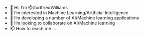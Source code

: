 - 👋 Hi, I’m @GodfriedWilliams
- 👀 I’m interested in Machine Learning/Artificial Intelligence
- 🌱 I’m developing a number of AI/Machine learning applications
- 💞️ I’m looking to collaborate on AI/Machine learning
- 📫 How to reach me ...

<!---
GodfriedWilliams/GodfriedWilliams is a ✨ special ✨ repository because its `README.md` (this file) appears on your GitHub profile.
You can click the Preview link to take a look at your changes.
--->
